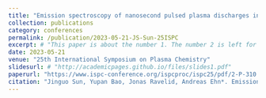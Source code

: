 ```yaml
---
title: "Emission spectroscopy of nanosecond pulsed plasma discharges in ammonia/air flames"
collection: publications
category: conferences
permalink: /publication/2023-05-21-JS-Sun-25ISPC
excerpt: # "This paper is about the number 1. The number 2 is left for future work."
date: 2023-05-21
venue: "25th International Symposium on Plasma Chemistry"
slidesurl: # "http://academicpages.github.io/files/slides1.pdf"
paperurl: "https://www.ispc-conference.org/ispcproc/ispc25/pdf/2-P-310.pdf" #
citation: "Jinguo Sun, Yupan Bao, Jonas Ravelid, Andreas Ehn*. Emission spectroscopy of nanosecond pulsed plasma discharges in ammonia/air flames. <i>25th International Symposium on Plasma Chemistry</i>, Kyoto, Japan, 2023." #"Your Name, You. (2009). &quot;Paper Title Number 1.&quot; <i>Journal 1</i>. 1(1)."
---
```


<!-- The contents above will be part of a list of publications, if the user clicks the link for the publication than the contents of section will be rendered as a full page, allowing you to provide more information about the paper for the reader. When publications are displayed as a single page, the contents of the above "citation" field will automatically be included below this section in a smaller font.
 -->
